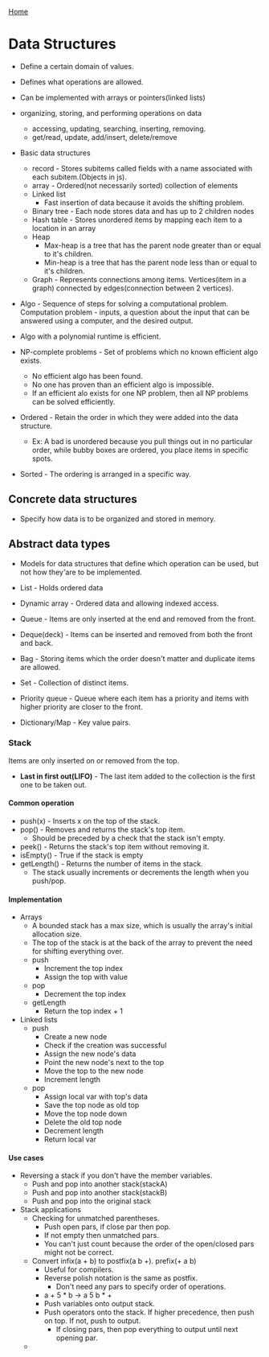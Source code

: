 [Home](../README.md)

# Data Structures
- Define a certain domain of values.
- Defines what operations are allowed.


- Can be implemented with arrays or pointers(linked lists)

- organizing, storing, and performing operations on data
	- accessing, updating, searching, inserting, removing.
	- get/read, update, add/insert, delete/remove
- Basic data structures
	- record - Stores subitems called fields with a name associated with each subitem.(Objects in js).
	- array - Ordered(not necessarily sorted) collection of elements
	- Linked list
		- Fast insertion of data because it avoids the shifting problem.
	- Binary tree - Each node stores data and has up to 2 children nodes
	- Hash table - Stores unordered items by mapping each item to a location in an array
	- Heap
		- Max-heap is a tree that has the parent node greater than or equal to it's children.
		- Min-heap is a tree that has the parent node less than or equal to it's children.
	- Graph - Represents connections among items. Vertices(item in a graph) connected by edges(connection between 2 vertices).
- Algo - Sequence of steps for solving a computational problem. Computation problem - inputs, a question about the input that can be answered using a computer, and the desired output.

- Algo with a polynomial runtime is efficient.
- NP-complete problems - Set of problems which no known efficient algo exists.
	- No efficient algo has been found.
	- No one has proven than an efficient algo is impossible.
	- If an efficient alo exists for one NP problem, then all NP problems can be solved efficiently.

- Ordered - Retain the order in which they were added into the data structure.
	- Ex: A bad is unordered because you pull things out in no particular order, while bubby boxes are ordered, you place items in specific spots.
- Sorted - The ordering is arranged in a specific way.

## Concrete data structures
- Specify how data is to be organized and stored in memory.


## Abstract data types
- Models for data structures that define which operation can be used, but not how they'are to be implemented.

- List - Holds ordered data
- Dynamic array - Ordered data and allowing indexed access.
- Queue - Items are only inserted at the end and removed from the front.
- Deque(deck) - Items can be inserted and removed from both the front and back.
- Bag - Storing items which the order doesn't matter and duplicate items are allowed.
- Set - Collection of distinct items.
- Priority queue - Queue where each item has a priority and items with higher priority are closer to the front.
- Dictionary/Map - Key value pairs.

### Stack
Items are only inserted on or removed from the top.
- **Last in first out(LIFO)** - The last item added to the collection is the first one to be taken out.

#### Common operation
- push(x) - Inserts x on the top of the stack.
- pop() - Removes and returns the stack's top item.
	- Should be preceded by a check that the stack isn't empty.
- peek() - Returns the stack's top item without removing it.
- isEmpty() - True if the stack is empty
- getLength() - Returns the number of items in the stack.
	- The stack usually increments or decrements the length when you push/pop.

#### Implementation
- Arrays
	- A bounded stack has a max size, which is usually the array's initial allocation size.
	- The top of the stack is at the back of the array to prevent the need for shifting everything over.
	- push
		- Increment the top index
		- Assign the top with value
	- pop
		- Decrement the top index
	- getLength
		- Return the top index + 1
- Linked lists
	- push
		- Create a new node
		- Check if the creation was successful
		- Assign the new node's data
		- Point the new node's next to the top
		- Move the top to the new node
		- Increment length
	- pop
		- Assign local var with top's data
		- Save the top node as old top
		- Move the top node down
		- Delete the old top node
		- Decrement length
		- Return local var


#### Use cases

- Reversing a stack if you don't have the member variables.
	- Push and pop into another stack(stackA)
	- Push and pop into another stack(stackB)
	- Push and pop into the original stack
- Stack applications
	- Checking for unmatched parentheses.
		- Push open pars, if close par then pop.
		- If not empty then unmatched pars.
		- You can't just count because the order of the open/closed pars might not be correct.
	- Convert infix(a + b) to postfix(a b +). prefix(+ a b)
		- Useful for compilers.
		- Reverse polish notation is the same as postfix.
			- Don't need any pars to specify order of operations.
		- a + 5 * b -> a 5 b * +
		- Push variables onto output stack.
		- Push operators onto the stack. If higher precedence, then push on top. If not, push to output.
			- If closing pars, then pop everything to output until next opening par.
	- 